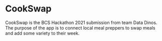 # CookSwap

<p> CookSwap is the BCS Hackathon 2021 submission from team Data Dinos. The purpose of the app is to connect local meal preppers to swap meals and add some variety to their week.</p>
